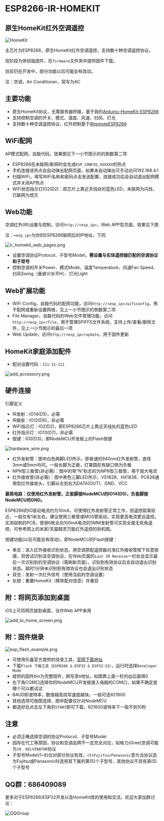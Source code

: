 # ESP8266-IR-HOMEKIT

## 原生HomeKit红外空调遥控

![HomeKit](https://raw.github.com/Mixiaoxiao/ESP8266-IR-HOMEKIT/master/image/home_app_pages.png) 

主芯片为ESP8266，原生HomeKit红外空调遥控，支持数十种空调遥控协议。

现阶段为体验版固件，在`firmware`文件夹中提供固件下载。

目前仍在开发中，部分功能以后可能会有改动。

注：空调，Air Conditioner，简写为AC

## 主要功能

- 原生HomeKit协议，无需服务器桥接，基于我的[Arduino-HomeKit-ESP8266](https://github.com/Mixiaoxiao/Arduino-HomeKit-ESP8266)
- 支持控制空调的开关、模式、温度、风速、扫风、灯光
- 支持数十种空调遥控协议，红外控制基于[IRremoteESP8266](https://github.com/crankyoldgit/IRremoteESP8266)


## WiFi配网

AP模式配网，自敲代码，效果图见下一小节图示的的倒数第二项
- ESP8266在未联网/断网时会生成`ESP_CONFIG_XXXXXX`的热点
- 手机连接该热点会自动弹出配网页面，如果未自动弹出可手动访问192.168.4.1
- 扫描WiFi，填写WiFi名称和密码点击发送配置，连接成功后会自动退出配网模式并关闭AP热点
- WiFi状态指示灯IO2(D2)：即芯片上靠近天线处的蓝色LED，未联网为闪烁，已联网为熄灭

## Web功能

空调红外(IR)设置与控制，访问`http://<esp_ip>`，Web APP型页面，效果见下图

注：`<esp_ip>`为你的ESP8266联网后的IP地址，下同


![ir_homekit_web_pages.png](https://raw.github.com/Mixiaoxiao/ESP8266-IR-HOMEKIT/master/image/ir_homekit_web_pages.png) 

- 设置空调协议Protocol、子型号Model，**需设置与实体遥控器匹配的空调协议和子型号**
- 控制空调的开关Power、模式Mode、温度Temperature、风速Fan Speed、扫风Swing（垂直V/水平H）、灯光Light

## Web扩展功能

- WiFi Config，自敲代码的配网功能，访问`http://<esp_ip>/wificonfig`，用于配网或重新设置网络，见上一小节图示的倒数第二项
- File Manager，自敲代码的Web文件管理功能，访问`http://<esp_ip>/file`，用于管理SPIFFS文件系统，支持上传/查看/删除文件，见上一小节图示的最后一项
- Web Update，访问`http://<esp_ip>/update`，用于固件更新


## HomeKit家庭添加配件

- 配对设置代码：`111-11-111`

![add_accessory.png](https://raw.github.com/Mixiaoxiao/ESP8266-IR-HOMEKIT/master/image/add_accessory.png) 


## 硬件连接

引脚定义
- IR发射：IO14(D5)，必需
- IR接收：IO12(D6)，非必需
- WiFi指示灯：IO2(D2)，即ESP8266芯片上靠近天线处的蓝色LED
- 红外指示灯：IO13(D7)，非必需
- 按键：IO0(D3)，即NodeMCU开发板上的Flash按键

![hardware_wire.png](https://raw.github.com/Mixiaoxiao/ESP8266-IR-HOMEKIT/master/image/hardware_wire.png) 

- 红外发射管：图中白色两脚LED所示，即普通的940nm红外发射管，直径3mm或5mm均可。一般长脚为正极，灯罩圆形有缺口侧为负极
- NPN型三极管(非必需)：图中的带“N”标志的为NPN型三极管，用于放大电流
- 红外接收管(非必需)：图中黑色三脚LED所示，VS1828、HX1838、PC638通用型红外接收头，引脚从左到右为DATA(OUT)、GND、VCC

**最简电路：仅使用红外发射管，正极脚接NodeMCU的IO14(D5)，负极脚接NodeMCU的GND。**

ESP8266的IO驱动电流约为10mA，可使得红外发射管正常工作，但遥控距离较近，一般仅有1米左右。建议使用三极管或MOS管驱动，实现更高电流更远遥控。
实测自制的PCB，使用6枚全向100mA电流的5MM发射管可实现全屋无死角遥控，可参考网上的米家/天猫精灵万能红外遥控的拆机图。

按键功能(以后可能会有改动)，即NodeMCU的Flash按键：

- 单击：进入红外接收识别状态，用空调原配遥控器对准红外接收管按下任意按键，将尝试识别该空调协议，在Web页面的`Last IR Receive`一栏处会显示最后一次识别到的空调协议（需刷新页面）。识别到有效协议后会自动退出识别状态。超时1分钟未识别到有效协议也会退出识别状态
- 双击：发射一次红外信号（使用当前的空调设置）
- 长按：重置HomeKit（移除配对信息）并重启


## 附：将网页添加到桌面

iOS上可将网页放到桌面，当作Web APP来用

![add_to_home_screen.png](https://raw.github.com/Mixiaoxiao/ESP8266-IR-HOMEKIT/master/image/add_to_home_screen.png) 

## 附：固件烧录

![esp_flash_example.png](https://raw.github.com/Mixiaoxiao/ESP8266-IR-HOMEKIT/master/image/esp_flash_example.png)

- 可使用乐鑫官方提供的烧录工具，[官网下载地址](https://www.espressif.com/zh-hans/support/download/other-tools)
- 下载`Flash 下载工具（ESP8266 & ESP32 & ESP32-S2）`，运行时选择`Developer Mode`
- 提供的固件bin为完整固件，刷写至`0`地址，如图靠上面一栏的@后面填0
- 右下角COM口选择你的NodeMCU开发板接入电脑的COM口，如果不确定是哪个可以都试试
- BAUD即波特率，数值越高烧写速度越快，一般可选921600
- 其他选项可按图选择，图中配置仅针对NodeMCU
- 都选好后点击左下角的`START`即可下载，921600波特率下一般不到10秒

## 注意

- 必须正确选择空调的协议Protocol、子型号Model 
- 因存在代工等原因，协议和空调品牌不一定完全对应，如格力(Gree)空调可能为`18. KELVINATOR`协议
- 子型号Model(1~6)仅对部分协议有效，`(5)Fujitsu/Panasonic`意为当协议选为Fujitsu或Panasonic时选用其下属的第(5)个子型号，其他协议不具有第(5)个子型号

## QQ群：686409089

更多对于ESP8266/ESP32开发以及HomeKit库的使用和交流，欢迎大家加群讨论：

![QQGroup](https://raw.github.com/Mixiaoxiao/Arduino-HomeKit-ESP8266/master/extras/qq_group_qrcode.png) 
